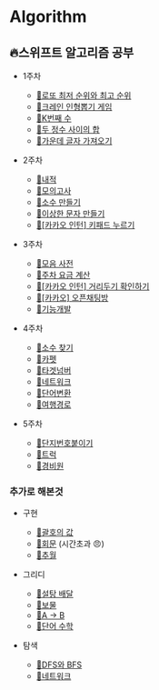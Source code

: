 # Algorithm

## 🔥스위프트 알고리즘 공부 

- 1주차
  - [🥉로또 최저 순위와 최고 순위](https://programmers.co.kr/learn/courses/30/lessons/77484)
  - [🥈크레인 인형뽑기 게임](https://programmers.co.kr/learn/courses/30/lessons/64061)
  - [🥉K번째 수](https://programmers.co.kr/learn/courses/30/lessons/42748)
  - [🥉두 정수 사이의 합](https://programmers.co.kr/learn/courses/30/lessons/12912)
  - [🥉가운데 글자 가져오기](https://programmers.co.kr/learn/courses/30/lessons/12903)

- 2주차
  - [🥉내적](https://programmers.co.kr/learn/courses/30/lessons/70128)
  - [🥈모의고사](https://programmers.co.kr/learn/courses/30/lessons/42840)
  - [🥈소수 만들기](https://programmers.co.kr/learn/courses/30/lessons/12977)
  - [🥈이상한 문자 만들기](https://programmers.co.kr/learn/courses/30/lessons/12930)
  - [🥈[카카오 인턴] 키패드 누르기](https://programmers.co.kr/learn/courses/30/lessons/67256)

- 3주차
  - [🥈모음 사전](https://programmers.co.kr/learn/courses/30/lessons/84512)
  - [🥈주차 요금 계산](https://programmers.co.kr/learn/courses/30/lessons/92341)
  - [🥇[카카오 인턴] 거리두기 확인하기](https://programmers.co.kr/learn/courses/30/lessons/81302)
  - [🥈[카카오] 오픈채팅방](https://programmers.co.kr/learn/courses/30/lessons/42888)
  - [🥈기능개발](https://programmers.co.kr/learn/courses/30/lessons/42586)
  
- 4주차
  - [🥈소수 찾기](https://programmers.co.kr/learn/courses/30/lessons/42839)
  - [🥈카펫](https://programmers.co.kr/learn/courses/30/lessons/42842)
  - [🥈타겟넘버](https://programmers.co.kr/learn/courses/30/lessons/43165)
  - [🥇네트워크](https://programmers.co.kr/learn/courses/30/lessons/43162)
  - [🥇단어변환](https://programmers.co.kr/learn/courses/30/lessons/43163)
  - [🥇여행경로](https://programmers.co.kr/learn/courses/30/lessons/43164)

- 5주차
  - [🥈단지번호붙이기](https://www.acmicpc.net/problem/2667)
  - [🥇트럭](https://www.acmicpc.net/problem/13335)
  - [🥇경비원](https://www.acmicpc.net/problem/2564)

### 추가로 해본것 

- 구현
  - [🥈괄호의 값](https://www.acmicpc.net/problem/2504)
  - [🥈회문](https://www.acmicpc.net/problem/17609) (시간초과 😠)
  - [🥈추월](https://www.acmicpc.net/problem/2002)

- 그리디
  - [🥈설탕 배달](https://www.acmicpc.net/problem/2839)
  - [🥈보물](https://www.acmicpc.net/problem/1026)
  - [🥈A -> B](https://www.acmicpc.net/problem/16953)
  - [🥇단어 수학](https://www.acmicpc.net/problem/1339)

- 탐색
  - [🥈DFS와 BFS](https://www.acmicpc.net/problem/1260)
  - [🥇네트워크](https://programmers.co.kr/learn/courses/30/lessons/43162)
